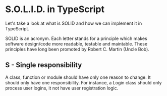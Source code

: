# S.O.L.I.D. in TypeScript

Let's take a look at what is SOLID and how we can implement it in TypeScript.

SOLID is an acronym. Each letter stands for a principle which makes software design/code more readable, testable and maintable. These principles have long been promoted by Robert C. Martin (Uncle Bob).

## S - Single responsibility

A class, function or module should have only one reason to change. It should only have one responsibility. For instance, a Login class should only process user logins, it not have user registration logic.
